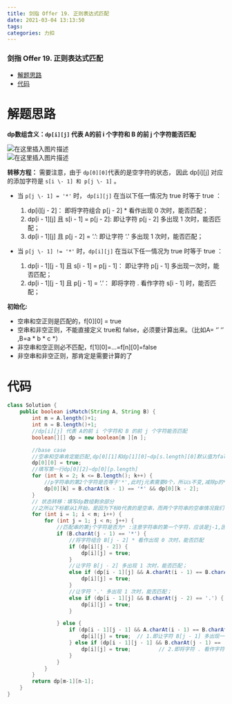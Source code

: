 ```yaml
---
title: 剑指 Offer 19. 正则表达式匹配
date: 2021-03-04 13:13:50
tags: 
categories: 力扣
---
```


<!--more-->

### 剑指 Offer 19. 正则表达式匹配

- [解题思路](#_2)
- [代码](#_26)

# 解题思路

**dp数组含义：`dp[i][j]` 代表 A的前 i 个字符和 B 的前 j 个字符能否匹配**

![在这里插入图片描述](https://img-blog.csdnimg.cn/20210304131442899.png)  
![在这里插入图片描述](https://img-blog.csdnimg.cn/20210304131446632.png?x-oss-process=image/watermark,type_ZmFuZ3poZW5naGVpdGk,shadow_10,text_aHR0cHM6Ly9ibG9nLmNzZG4ubmV0L3FxXzIxMDQwNTU5,size_16,color_FFFFFF,t_70)

**转移方程：** 需要注意，由于 `dp[0][0]`代表的是空字符的状态， 因此 dp\[i\]\[j\] 对应的添加字符是 `s[i \- 1] 和 p[j \- 1]` 。

- 当 `p[j \- 1] = '*'` 时， `dp[i][j]` 在当以下任一情况为 true 时等于 true ：

    1.  dp\[i\]\[j - 2\]： 即将字符组合 p\[j - 2\] \* 看作出现 0 次时，能否匹配；
    2.  dp\[i - 1\]\[j\] 且 s\[i - 1\] = p\[j - 2\]: 即让字符 p\[j - 2\] 多出现 1 次时，能否匹配；
    3.  dp\[i - 1\]\[j\] 且 p\[j - 2\] = ‘.’: 即让字符 ‘.’ 多出现 1 次时，能否匹配；

- 当 `p[j \- 1] != '*'` 时，`dp[i][j]` 在当以下任一情况为 true 时等于 true ：

    1.  dp\[i - 1\]\[j - 1\] 且 s\[i - 1\] = p\[j - 1\]： 即让字符 p\[j - 1\] 多出现一次时，能否匹配；
    2.  dp\[i - 1\]\[j - 1\] 且 p\[j - 1\] = ‘.’： 即将字符 . 看作字符 s\[i - 1\] 时，能否匹配；

**初始化:**

- 空串和空正则是匹配的，f\[0\]\[0\] = true
- 空串和非空正则，不能直接定义 true和 false，必须要计算出来。（比如A= ‘’ ‘’ ,B=a \* b \* c \*）
- 非空串和空正则必不匹配，f\[1\]\[0\]=…=f\[n\]\[0\]=false
- 非空串和非空正则，那肯定是需要计算的了

# 代码

```java
class Solution {
    public boolean isMatch(String A, String B) {
        int m = A.length()+1;
        int n = B.length()+1;
        //dp[i][j] 代表 A的前 i 个字符和 B 的前 j 个字符能否匹配
        boolean[][] dp = new boolean[m ][n ];

        //base case
        //空串和空串肯定能匹配,dp[0][1]和dp[1][0]~dp[s.length][0]默认值为false所以不需要显式初始化
        dp[0][0] = true;
        //填写第一行dp[0][2]~dp[0][p.length]
        for (int k = 2; k <= B.length(); k++) {
            //p字符串的第2个字符是否等于'*',此时j元素需要0个，所以s不变,减除p的*号以及*号前 这两个字符
            dp[0][k] = B.charAt(k - 1) == '*' && dp[0][k - 2];
        }
        // 状态转移：填写dp数组剩余部分
        //之所以下标都从1开始，是因为下标0代表的是空串，而两个字符串的空串情况我们在上面已经初始化完了，现在考虑的是二者都不为空串的情况
        for (int i = 1; i < m; i++) {
            for (int j = 1; j < n; j++) {
                //匹配串的第j个字符是否为* :注意字符串的第一个字符，应该是j-1,因为dp数组的0，留给了空串
                if (B.charAt(j - 1) == '*') {
                    //将字符组合 B[j - 2] * 看作出现 0 次时，能否匹配
                    if (dp[i][j - 2]) {
                        dp[i][j] = true;
                    }
                    //让字符 B[j - 2] 多出现 1 次时，能否匹配；
                    else if (dp[i - 1][j] && A.charAt(i - 1) == B.charAt(j - 2)) {
                        dp[i][j] = true;
                    }
                    //让字符 '.' 多出现 1 次时，能否匹配；
                    else if (dp[i - 1][j] && B.charAt(j - 2) == '.') {
                        dp[i][j] = true;
                    }

                } else {
                    if (dp[i - 1][j - 1] && A.charAt(i - 1) == B.charAt(j - 1)) {
                        dp[i][j] = true;  // 1.即让字符 B[j - 1] 多出现一次时，能否匹配；
                    } else if (dp[i - 1][j - 1] && B.charAt(j - 1) == '.') {
                        dp[i][j] = true;         // 2.即将字符 . 看作字符 A[i - 1] 时，能否匹配；
                    }
                }
            }
        }
        return dp[m-1][n-1];
    }
}
```
